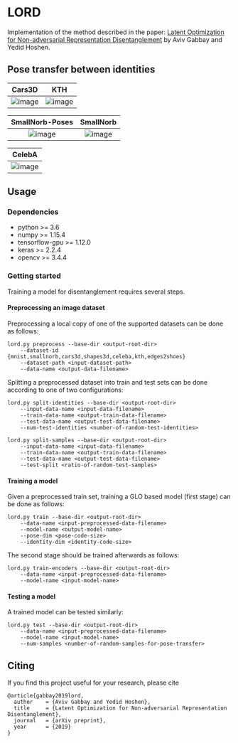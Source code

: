 # LORD
Implementation of the method described in the paper: [Latent Optimization for Non-adversarial Representation Disentanglement](http://www.vision.huji.ac.il/lord) by Aviv Gabbay and Yedid Hoshen.

## Pose transfer between identities
| Cars3D | KTH |
| :---: | :---: |
| ![image](http://www.vision.huji.ac.il/lord/img/cars3d/ours.png) | ![image](http://www.vision.huji.ac.il/lord/img/kth/ours.png) |

| SmallNorb-Poses | SmallNorb |
| :---: | :---: |
| ![image](http://www.vision.huji.ac.il/lord/img/smallnorb-poses/ours.png) | ![image](http://www.vision.huji.ac.il/lord/img/smallnorb/ours.png) |

| CelebA |
| :---: |
| ![image](http://www.vision.huji.ac.il/lord/img/celeba/ours.png) |


## Usage
### Dependencies
* python >= 3.6
* numpy >= 1.15.4
* tensorflow-gpu >= 1.12.0
* keras >= 2.2.4
* opencv >= 3.4.4

### Getting started
Training a model for disentanglement requires several steps.

#### Preprocessing an image dataset
Preprocessing a local copy of one of the supported datasets can be done as follows:
```
lord.py preprocess --base-dir <output-root-dir>
    --dataset-id {mnist,smallnorb,cars3d,shapes3d,celeba,kth,edges2shoes}
    --dataset-path <input-dataset-path>
    --data-name <output-data-filename>
```

Splitting a preprocessed dataset into train and test sets can be done according to one of two configurations:
```
lord.py split-identities --base-dir <output-root-dir>
    --input-data-name <input-data-filename>
    --train-data-name <output-train-data-filename>
    --test-data-name <output-test-data-filename>
    --num-test-identities <number-of-random-test-identities>
```

```
lord.py split-samples --base-dir <output-root-dir>
    --input-data-name <input-data-filename>
    --train-data-name <output-train-data-filename>
    --test-data-name <output-test-data-filename>
    --test-split <ratio-of-random-test-samples>
```

#### Training a model
Given a preprocessed train set, training a GLO based model (first stage) can be done as follows:
```
lord.py train --base-dir <output-root-dir>
    --data-name <input-preprocessed-data-filename>
    --model-name <output-model-name>
    --pose-dim <pose-code-size>
    --identity-dim <identity-code-size>
```

The second stage should be trained afterwards as follows:
```
lord.py train-encoders --base-dir <output-root-dir>
    --data-name <input-preprocessed-data-filename>
    --model-name <input-model-name>
```

#### Testing a model
A trained model can be tested similarly:
```
lord.py test --base-dir <output-root-dir>
    --data-name <input-preprocessed-data-filename>
    --model-name <input-model-name>
    --num-samples <number-of-random-samples-for-pose-transfer>
```

## Citing
If you find this project useful for your research, please cite
```
@article{gabbay2019lord,
  author    = {Aviv Gabbay and Yedid Hoshen},
  title     = {Latent Optimization for Non-adversarial Representation Disentanglement},
  journal   = {arXiv preprint},
  year      = {2019}
}
```